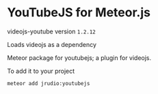 YouTubeJS for Meteor.js
================

videojs-youtube version `1.2.12`

Loads videojs as a dependency

Meteor package for youtubejs; a plugin for videojs.

To add it to your project

    meteor add jrudio:youtubejs
